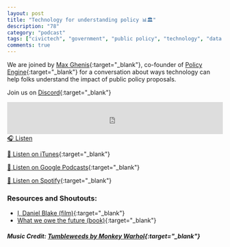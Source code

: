 ```yaml
---
layout: post
title: "Technology for understanding policy 📊🏛️"
description: "78"
category: "podcast"
tags: ["civictech", "government", "public policy", "technology", "data science"]
comments: true
---
```


We are joined by [Max Ghenis](https://twitter.com/MaxGhenis){:target="_blank"}, co-founder of [Policy Engine](https://twitter.com/ThePolicyEngine){:target="_blank"} for a conversation about ways technology can help folks understand the impact of public policy proposals.

Join us on [Discord](https://discord.gg/hECzBJh){:target="_blank"}

<iframe width="100%" height="75" scrolling="no" frameborder="no" allow="autoplay" src="https://w.soundcloud.com/player/?url=https%3A//api.soundcloud.com/tracks/1335340684%3Fsecret_token%3Ds-St2LnoAzRwl&color=%23ff5500&auto_play=false&hide_related=false&show_comments=true&show_user=true&show_reposts=false&show_teaser=true&visual=true"></iframe>
<a href="https://soundcloud.com/user-227289754/78-technology-for-understanding-policy/" target="_blank">🎧 Listen</a>

[📱 Listen on iTunes](https://itunes.apple.com/us/podcast/civic-tech-chat/id1350640468?mt=2){:target="_blank"}

[📱 Listen on Google Podcasts](https://podcasts.google.com/feed/aHR0cDovL2ZlZWRzLnNvdW5kY2xvdWQuY29tL3VzZXJzL3NvdW5kY2xvdWQ6dXNlcnM6Mzg4NTYyNjc2L3NvdW5kcy5yc3M?sa=X&ved=2ahUKEwjTu5ay5bHwAhUbUc0KHXJEA1UQ9sEGegQIARAC){:target="_blank"}

[📱 Listen on Spotify](https://open.spotify.com/show/1kbwPAi4thGOU43xFkehgT){:target="_blank"}

### Resources and Shoutouts:
- [I, Daniel Blake (film)](https://www.imdb.com/title/tt5168192/){:target="_blank"}
- [What we owe the future (book)](https://www.goodreads.com/book/show/59802037-what-we-owe-the-future){:target="_blank"}

##### Music Credit: [Tumbleweeds by Monkey Warhol](http://freemusicarchive.org/music/Monkey_Warhol/Lonely_Hearts_Challenge/Monkey_Warhol_-_Tumbleweeds){:target="_blank"}








